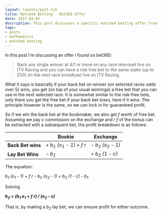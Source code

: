 ```yaml
---
layout: layouts/post.njk
title: Matched Betting - Bet365 Offer
date: 2017-04-02
description: This post discusses a specific matched betting offer from Bet365 and how to calculate the lay stake for guaranteed profit.
tags:
- posts
- mathematics
- matched betting
---
```

In this post I'm discussing an offer I found on bet365:

> Back any single winner at 4/1 or more on any race televised live on ITV Racing and you can have a risk free bet to the same stake (up to £50) on the next race broadcast live on ITV Racing.

What it says is basically if your back bet on winner (on selected races odds over 5) wins, you get (on top of your usual winnings) a free bet that you can use in the next selected race. It is somewhat similar to the risk-free bets, only there you get the free bet if your back bet _loses_, here if it _wins_. The principle however is the same, so we can lock in for guaranteed profit.

So if we win the back bet at the bookmaker, we also get *f* worth of free bet. Assuming we pay _c_ commission on the exchange and *r f* of the bonus can be extracted with a subsequent bet, the profit breakdown is as follows:

| |**Bookie**|**Exchange**
|-|-|-
|**Back Bet wins**|*+ b<sub>1</sub> (o<sub>1</sub> - 1) + f r*|*- b<sub>2</sub> (o<sub>2</sub> - 1)*
|**Lay Bet Wins**|*- b<sub>1</sub>*|*+ b<sub>2</sub> (1 - c)*

The equation:

*b<sub>1</sub> (o<sub>1</sub> - 1) + f r - b<sub>2</sub> (o<sub>2</sub> - 1) = b<sub>2</sub> (1 - c) - b<sub>1</sub>*

Solving

***b<sub>2</sub> = (b<sub>1</sub> o<sub>1</sub> + f r) / (o<sub>2</sub> - c)***

That is, by making a _b<sub>2</sub>_ lay bet, we can ensure profit for either outcome.